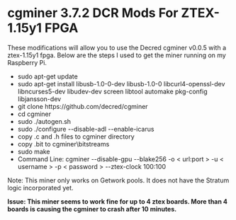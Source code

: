# cgminer 3.7.2 DCR Mods For ZTEX-1.15y1 FPGA

These modifications will allow you to use the Decred cgminer v0.0.5 with a ztex-1.15y1 fpga.  Below are the steps I used to get the miner running on my Raspberry Pi.
<ul>
<li>sudo apt-get update</li>
<li>sudo apt-get install libusb-1.0-0-dev libusb-1.0-0 libcurl4-openssl-dev libncurses5-dev libudev-dev screen libtool automake pkg-config libjansson-dev</li>
<li>git clone https://github.com/decred/cgminer</li>
<li>cd cgminer</li>
<li>sudo ./autogen.sh</li>
<li>sudo ./configure --disable-adl --enable-icarus</li>
<li>copy .c and .h files to cgminer directory</li>
<li>copy .bit to cgminer\bitstreams</li>
<li>sudo make</li>
<li>Command Line: cgminer --disable-gpu --blake256 -o < url:port > -u < username > -p < password > --ztex-clock 100:100</li>
</ul>
Note: This miner only works on Getwork pools.  It does not have the Stratum logic incorporated yet.

<b>Issue: This miner seems to work fine for up to 4 ztex boards.  More than 4 boards is causing the cgminer to crash after 10 minutes.</b>
 
